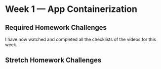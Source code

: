 # Week 1 — App Containerization

## Required Homework Challenges

I have now watched and completed all the checklists of the videos for this week.




## Stretch Homework Challenges
